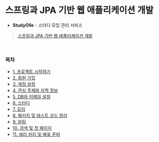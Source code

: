 # 스프링과 JPA 기반 웹 애플리케이션 개발
- **StudyOlle** - 스터디 모임 관리 서비스
> [스프링과 JPA 기반 웹 애플리케이션 개발](https://www.inflearn.com/course/%EC%8A%A4%ED%94%84%EB%A7%81-JPA-%EC%9B%B9%EC%95%B1#description)
<br>

### 목차
- [1. 프로젝트 시작하기](https://github.com/qlalzl9/TIL/blob/master/Spring_SpringBoot/devWebservice_Based_on_Spring_and_JPA/project_start.md)
- [2. 회원 가입](https://github.com/qlalzl9/TIL/blob/master/Spring_SpringBoot/devWebservice_Based_on_Spring_and_JPA/signUp.md)
- [3. 계정 설정](https://github.com/qlalzl9/TIL/blob/master/Spring_SpringBoot/devWebservice_Based_on_Spring_and_JPA/account_settings.md)
- [4. 관심 주제와 지역 정보](https://github.com/qlalzl9/TIL/blob/master/Spring_SpringBoot/devWebservice_Based_on_Spring_and_JPA/tag_zone.md)
- [5. DB와 이메일 설정](https://github.com/qlalzl9/TIL/blob/master/Spring_SpringBoot/devWebservice_Based_on_Spring_and_JPA/db_email_setting.md)
- [6. 스터디]()
- [7. 모임]()
- [8. 패키지 및 테스트 코드 정리]()
- [9. 알림]()
- [10. 검색 및 첫 페이지]()
- [11. 에러 처리 및 배포 준비]()
